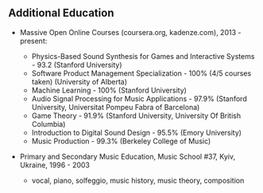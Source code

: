 ## Additional Education
* Massive Open Online Courses (coursera.org, kadenze.com), 2013 - present:
    * Physics-Based Sound Synthesis for Games and Interactive Systems - 93.2 (Stanford University)
	* Software Product Management Specialization - 100% (4/5 courses taken) (University of Alberta)
    * Machine Learning - 100% (Stanford University)
    * Audio Signal Processing for Music Applications - 97.9% (Stanford University, Universitat Pompeu Fabra of Barcelona)
    * Game Theory - 91.9% (Stanford University, University Of British Columbia)
    * Introduction to Digital Sound Design - 95.5% (Emory University)
    * Music Production - 99.3% (Berkeley College of Music)

* Primary and Secondary Music Education, Music School #37, Kyiv, Ukraine, 1996 - 2003
    * vocal, piano, solfeggio, music history, music theory, composition
